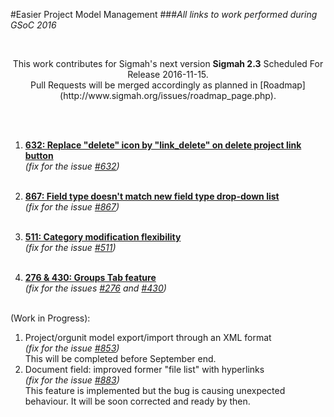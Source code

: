 #Easier Project Model Management
###<i>All links to work performed during GSoC 2016</i>

<br>
<p align="center">This work contributes for Sigmah's next version <b>Sigmah 2.3</b> Scheduled For Release 2016-11-15.<br>
Pull Requests will be merged accordingly as planned in [Roadmap](http://www.sigmah.org/issues/roadmap_page.php).</p><br><br>

1. <b>[632: Replace "delete" icon by "link_delete" on delete project link button](https://github.com/sigmah-dev/sigmah/pull/30/commits)</b>
      <br><i>(fix for the issue [#632](http://www.sigmah.org/issues/view.php?id=632))</i><br><br>

2. <b>[867: Field type doesn't match new field type drop-down list](https://github.com/sigmah-dev/sigmah/pull/35/commits)</b>
      <br><i>(fix for the issue [#867](http://www.sigmah.org/issues/view.php?id=867))</i><br><br>

3. <b>[511: Category modification flexibility](https://github.com/sigmah-dev/sigmah/pull/36/commits)</b>
      <br><i>(fix for the issue [#511](http://www.sigmah.org/issues/view.php?id=511))</i>
<br><br>
4. <b>[276 & 430: Groups Tab feature](https://github.com/sigmah-dev/sigmah/pull/37/commits)</b>
      <br><i>(fix for the issues [#276](http://www.sigmah.org/issues/view.php?id=276) and [#430](http://www.sigmah.org/issues/view.php?id=430))</i>
<br><br>

(Work in Progress):<br>
1. Project/orgunit model export/import through an XML format<br><i>(fix for the issue [#853](http://www.sigmah.org/issues/view.php?id=853))</i><br>
This will be completed before September end.<br>
2. Document field: improved former "file list" with hyperlinks<br><i>(fix for the issue [#883](http://www.sigmah.org/issues/view.php?id=883))</i><br>
This feature is implemented but the bug is causing unexpected behaviour. It will be soon corrected and ready by then.
<br>

